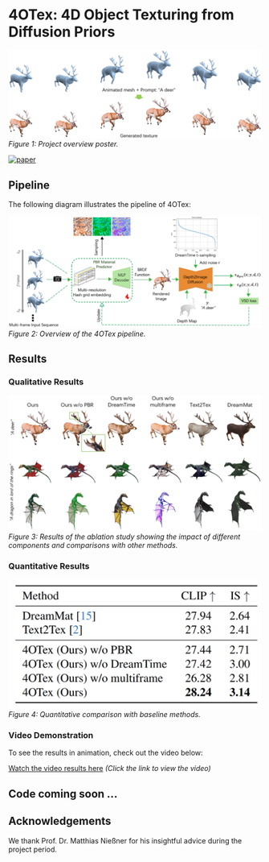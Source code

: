 # 4OTex: 4D Object Texturing from Diffusion Priors

<!-- <img src="./static/4OTex_description.png"
            alt="Poster."/> -->

![Project Poster](./static/4OTex_description.png)  
*Figure 1: Project overview poster.*

[![paper](https://img.shields.io/badge/_-Paper-blue?logo=adobeacrobatreader)](https://github.com/Pangolin112/4OTex/blob/main/static/DLinVC_Report.pdf)&nbsp;&nbsp;

## Pipeline

The following diagram illustrates the pipeline of 4OTex:

![Pipeline Overview](./static/pipeline.png)  
*Figure 2: Overview of the 4OTex pipeline.*

## Results

### Qualitative Results
![Ablation Study Results](./static/ablation.png)  
*Figure 3: Results of the ablation study showing the impact of different components and comparisons with other methods.*

### Quantitative Results
![Quantitative Results](./static/quantitative_results.png)  
*Figure 4: Quantitative comparison with baseline methods.*

### Video Demonstration
To see the results in animation, check out the video below:

[Watch the video results here](./static/final_video_Qianru_Yunfei_4OTex.mp4)
*(Click the link to view the video)*

## Code coming soon ...


## Acknowledgements

We thank Prof. Dr. Matthias Nießner for his insightful advice during the project period.
